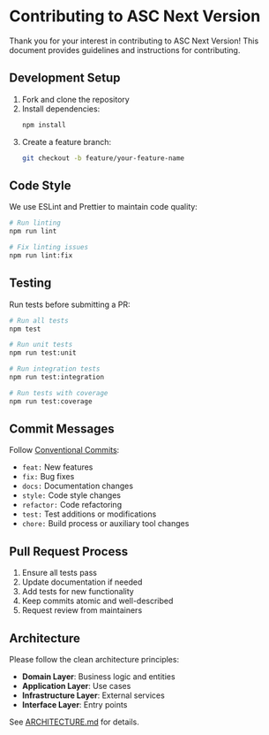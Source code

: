 # Contributing to ASC Next Version

Thank you for your interest in contributing to ASC Next Version! This document provides guidelines and instructions for contributing.

## Development Setup

1. Fork and clone the repository
2. Install dependencies:
   ```bash
   npm install
   ```
3. Create a feature branch:
   ```bash
   git checkout -b feature/your-feature-name
   ```

## Code Style

We use ESLint and Prettier to maintain code quality:

```bash
# Run linting
npm run lint

# Fix linting issues
npm run lint:fix
```

## Testing

Run tests before submitting a PR:

```bash
# Run all tests
npm test

# Run unit tests
npm run test:unit

# Run integration tests
npm run test:integration

# Run tests with coverage
npm run test:coverage
```

## Commit Messages

Follow [Conventional Commits](https://www.conventionalcommits.org/):

- `feat:` New features
- `fix:` Bug fixes
- `docs:` Documentation changes
- `style:` Code style changes
- `refactor:` Code refactoring
- `test:` Test additions or modifications
- `chore:` Build process or auxiliary tool changes

## Pull Request Process

1. Ensure all tests pass
2. Update documentation if needed
3. Add tests for new functionality
4. Keep commits atomic and well-described
5. Request review from maintainers

## Architecture

Please follow the clean architecture principles:

- **Domain Layer**: Business logic and entities
- **Application Layer**: Use cases
- **Infrastructure Layer**: External services
- **Interface Layer**: Entry points

See [ARCHITECTURE.md](docs/ARCHITECTURE.md) for details.
